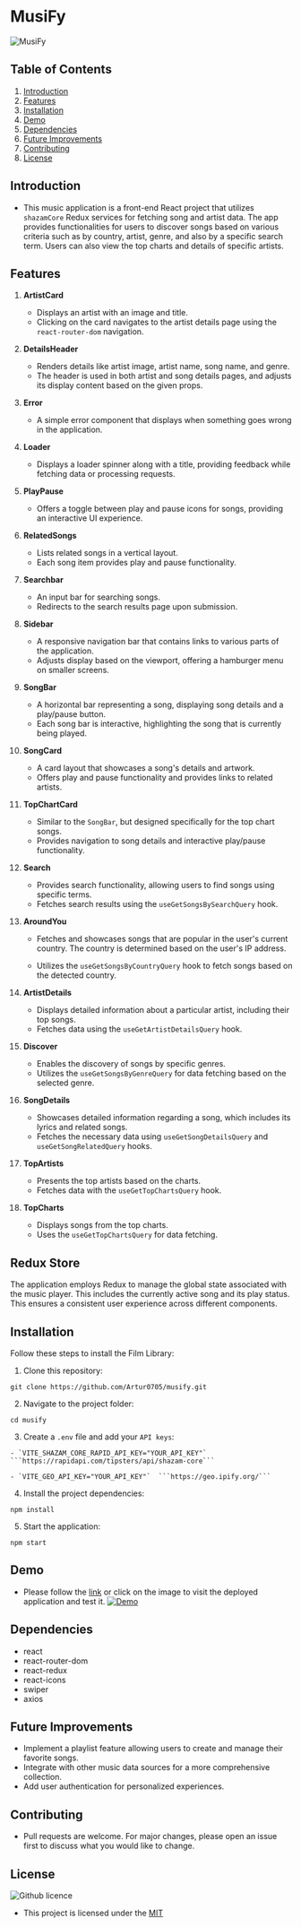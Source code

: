 # MusiFy

![MusiFy](./src/assets/screenshots/screenshot.png)

## Table of Contents

1. [Introduction](#introduction)
2. [Features](#features)
3. [Installation](#installation)
4. [Demo](#demo)
5. [Dependencies](#dependencies)
6. [Future Improvements](#future-improvements)
7. [Contributing](#contributing)
8. [License](#license)

## Introduction

- This music application is a front-end React project that utilizes `shazamCore` Redux
  services for fetching song and artist data. The app provides functionalities for users to
  discover songs based on various criteria such as by country, artist, genre, and also by a specific search term. Users can also view the top charts and details of specific artists.

## Features

1. **ArtistCard**

   - Displays an artist with an image and title.
   - Clicking on the card navigates to the artist details page using the `react-router-dom` navigation.

2. **DetailsHeader**

   - Renders details like artist image, artist name, song name, and genre.
   - The header is used in both artist and song details pages, and adjusts its display content based on the given props.

3. **Error**

   - A simple error component that displays when something goes wrong in the application.

4. **Loader**

   - Displays a loader spinner along with a title, providing feedback while fetching data or processing requests.

5. **PlayPause**

   - Offers a toggle between play and pause icons for songs, providing an interactive UI experience.

6. **RelatedSongs**

   - Lists related songs in a vertical layout.
   - Each song item provides play and pause functionality.

7. **Searchbar**

   - An input bar for searching songs.
   - Redirects to the search results page upon submission.

8. **Sidebar**

   - A responsive navigation bar that contains links to various parts of the application.
   - Adjusts display based on the viewport, offering a hamburger menu on smaller screens.

9. **SongBar**

   - A horizontal bar representing a song, displaying song details and a play/pause button.
   - Each song bar is interactive, highlighting the song that is currently being played.

10. **SongCard**

    - A card layout that showcases a song's details and artwork.
    - Offers play and pause functionality and provides links to related artists.

11. **TopChartCard**

    - Similar to the `SongBar`, but designed specifically for the top chart songs.
    - Provides navigation to song details and interactive play/pause functionality.

12. **Search**

    - Provides search functionality, allowing users to find songs using specific terms.
    - Fetches search results using the `useGetSongsBySearchQuery` hook.

13. **AroundYou**

    - Fetches and showcases songs that are popular in the user's current country. The country is determined based on the user's IP address.

    - Utilizes the `useGetSongsByCountryQuery` hook to fetch songs based on the detected country.

14. **ArtistDetails**

    - Displays detailed information about a particular artist, including their top songs.
    - Fetches data using the `useGetArtistDetailsQuery` hook.

15. **Discover**

    - Enables the discovery of songs by specific genres.
    - Utilizes the `useGetSongsByGenreQuery` for data fetching based on the selected genre.

16. **SongDetails**

    - Showcases detailed information regarding a song, which includes its lyrics and related songs.
    - Fetches the necessary data using `useGetSongDetailsQuery` and `useGetSongRelatedQuery` hooks.

17. **TopArtists**

    - Presents the top artists based on the charts.
    - Fetches data with the `useGetTopChartsQuery` hook.

18. **TopCharts**
    - Displays songs from the top charts.
    - Uses the `useGetTopChartsQuery` for data fetching.

## Redux Store

The application employs Redux to manage the global state associated with the music player. This includes the currently active song and its play status. This ensures a consistent user experience across different components.

## Installation

Follow these steps to install the Film Library:

1. Clone this repository:

```
git clone https://github.com/Artur0705/musify.git
```

2. Navigate to the project folder:

```
cd musify
```

3. Create a `.env` file and add your `API keys`:

````
- `VITE_SHAZAM_CORE_RAPID_API_KEY="YOUR_API_KEY"` ```https://rapidapi.com/tipsters/api/shazam-core```

- `VITE_GEO_API_KEY="YOUR_API_KEY"`  ```https://geo.ipify.org/```
````

4. Install the project dependencies:

```
npm install
```

5. Start the application:

```
npm start
```

## Demo

- Please follow the [link](https://musi-fy.surge.sh/) or click on the image to visit the deployed application and test it. [![Demo](./src/assets/screenshots/screenshot-1.png)](https://musi-fy.surge.sh/)

## Dependencies

- react
- react-router-dom
- react-redux
- react-icons
- swiper
- axios

## Future Improvements

- Implement a playlist feature allowing users to create and manage their favorite songs.
- Integrate with other music data sources for a more comprehensive collection.
- Add user authentication for personalized experiences.

## Contributing

- Pull requests are welcome. For major changes, please open an issue first to discuss what you would like to change.

## License

![Github licence](http://img.shields.io/badge/license-MIT-blue.svg)

- This project is licensed under the [MIT](https://choosealicense.com/licenses/mit/)
